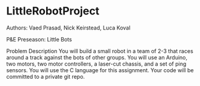 # LittleRobotProject

Authors: Vaed Prasad, Nick Keirstead, Luca Koval

P&E Preseason: Little Bots

Problem Description
You will build a small robot in a team of 2-3 that races around a track against the bots of other groups. You will use an Arduino, two motors, two motor controllers, a laser-cut chassis, and a set of ping sensors. You will use the C language for this assignment. Your code will be committed to a private git repo.
